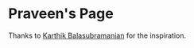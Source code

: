 # Praveen's Page

Thanks to [Karthik Balasubramanian][link-original-author] for the inspiration.

[link-original-author]: https://karthikbalasubramanian.github.io